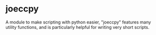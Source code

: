 # joeccpy
A module to make scripting with python easier, "joeccpy" features many utility functions, and is particularly helpful for writing very short scripts.
